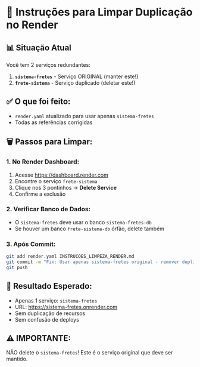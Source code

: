 # 🧹 Instruções para Limpar Duplicação no Render

## 📊 Situação Atual
Você tem 2 serviços redundantes:
1. **`sistema-fretes`** - Serviço ORIGINAL (manter este!)
2. **`frete-sistema`** - Serviço duplicado (deletar este!)

## ✅ O que foi feito:
- `render.yaml` atualizado para usar apenas `sistema-fretes`
- Todas as referências corrigidas

## 🗑️ Passos para Limpar:

### 1. No Render Dashboard:
1. Acesse https://dashboard.render.com
2. Encontre o serviço `frete-sistema`
3. Clique nos 3 pontinhos → **Delete Service**
4. Confirme a exclusão

### 2. Verificar Banco de Dados:
- O `sistema-fretes` deve usar o banco `sistema-fretes-db`
- Se houver um banco `frete-sistema-db` órfão, delete também

### 3. Após Commit:
```bash
git add render.yaml INSTRUCOES_LIMPEZA_RENDER.md
git commit -m "Fix: Usar apenas sistema-fretes original - remover duplicação"
git push
```

## 📝 Resultado Esperado:
- Apenas 1 serviço: `sistema-fretes`
- URL: https://sistema-fretes.onrender.com
- Sem duplicação de recursos
- Sem confusão de deploys

## ⚠️ IMPORTANTE:
NÃO delete o `sistema-fretes`! Este é o serviço original que deve ser mantido. 
